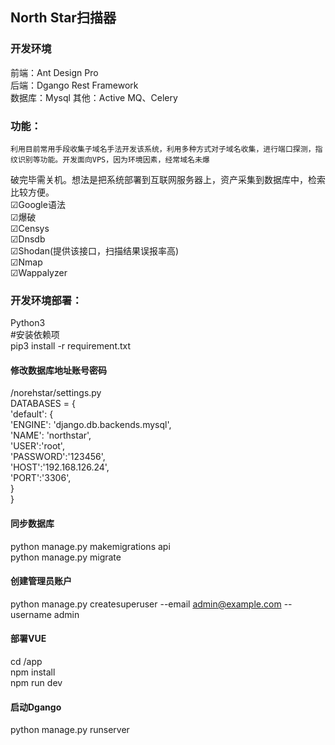 ## North Star扫描器   
### 开发环境   
前端：Ant Design Pro    
后端：Dgango Rest Framework  
数据库：Mysql
其他：Active MQ、Celery    

### 功能：   
	利用目前常用手段收集子域名手法开发该系统，利用多种方式对子域名收集，进行端口探测，指纹识别等功能。开发面向VPS，因为环境因素，经常域名未爆  
破完毕需关机。想法是把系统部署到互联网服务器上，资产采集到数据库中，检索比较方便。  
☑Google语法  
☑爆破  
☑Censys  
☑Dnsdb  
☑Shodan(提供该接口，扫描结果误报率高)  
☑Nmap  
☑Wappalyzer  
### 开发环境部署：  
Python3   
#安装依赖项  
pip3 install -r requirement.txt  
#### 修改数据库地址账号密码  
/norehstar/settings.py  
DATABASES = {  
    'default': {  
        'ENGINE': 'django.db.backends.mysql',  
        'NAME': 'northstar',  
        'USER':'root',  
        'PASSWORD':'123456',  
        'HOST':'192.168.126.24',  
        'PORT':'3306',  
    }  
}  
  
#### 同步数据库  
python manage.py makemigrations api  
python manage.py migrate  

#### 创建管理员账户  
python manage.py createsuperuser --email admin@example.com --username admin  

#### 部署VUE  
cd /app  
npm install  
npm run dev  

#### 启动Dgango  
python manage.py runserver  
